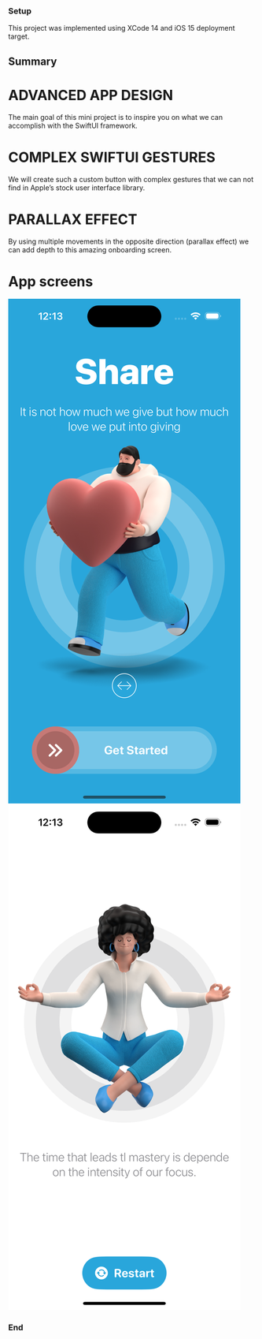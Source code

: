 ### Setup
This project was implemented using XCode 14 and iOS 15 deployment target.


## Summary

# ADVANCED APP DESIGN
The main goal of this mini project is to inspire you on what we can accomplish with the SwiftUI framework.

# COMPLEX SWIFTUI GESTURES
We will create such a custom button with complex gestures that we can not find in Apple’s stock user interface library.

# PARALLAX EFFECT
By using multiple movements in the opposite direction (parallax effect) we can add depth to this amazing onboarding screen.

# App screens
![](Screenshots/1.png)
![](Screenshots/2.png) 


### End
